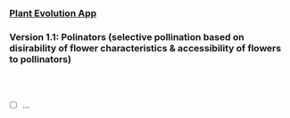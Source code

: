 ### [Plant Evolution App](https://github.com/matthewmain/plant_evolution_app) 
### Version 1.1: Polinators (selective pollination based on disirability of flower characteristics & accessibility of flowers to pollinators)

<br>
<br>

- [ ] ...
